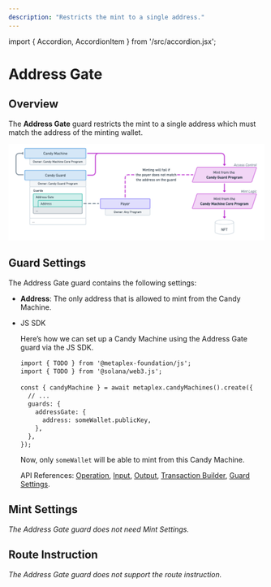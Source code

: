 ```yaml
---
description: "Restricts the mint to a single address."
---
```


import { Accordion, AccordionItem } from '/src/accordion.jsx';

# Address Gate

## Overview

The **Address Gate** guard restricts the mint to a single address which must match the address of the minting wallet.

![CandyMachinesV3-GuardsAddressGate.png](/assets/candy-machine-v3/CandyMachinesV3-GuardsAddressGate.png#radius)

## Guard Settings

The Address Gate guard contains the following settings:

- **Address**: The only address that is allowed to mint from the Candy Machine.

- JS SDK
    
    Here’s how we can set up a Candy Machine using the Address Gate guard via the JS SDK.
    
    ```tsx
    import { TODO } from '@metaplex-foundation/js';
    import { TODO } from '@solana/web3.js';
    
    const { candyMachine } = await metaplex.candyMachines().create({
      // ...
      guards: {
        addressGate: {
          address: someWallet.publicKey,
        },
      },
    });
    ```
    
    Now, only `someWallet` will be able to mint from this Candy Machine.
    
    API References: [Operation](https://metaplex-foundation.github.io/js/classes/js.CandyMachineClient.html#create), [Input](https://metaplex-foundation.github.io/js/types/js.CreateCandyMachineInput.html), [Output](https://metaplex-foundation.github.io/js/types/js.CreateCandyMachineOutput.html), [Transaction Builder](https://metaplex-foundation.github.io/js/classes/js.CandyMachineBuildersClient.html#create), [Guard Settings](https://metaplex-foundation.github.io/js/types/js.AddressGateGuardSettings.html).
    

## Mint Settings

*The Address Gate guard does not need Mint Settings.*

## Route Instruction

*The Address Gate guard does not support the route instruction.*
